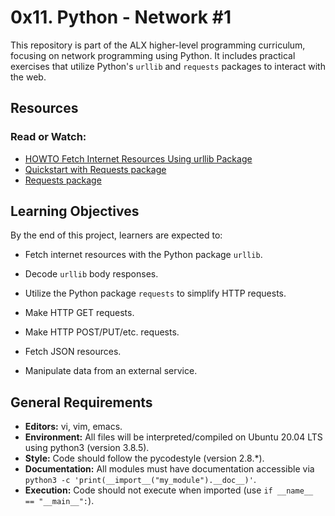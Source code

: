 # 0x11. Python - Network #1

This repository is part of the ALX higher-level programming curriculum, focusing on network programming using Python. It includes practical exercises that utilize Python's `urllib` and `requests` packages to interact with the web.

## Resources

### Read or Watch:
- [HOWTO Fetch Internet Resources Using urllib Package](https://docs.python.org/3/howto/urllib2.html)
- [Quickstart with Requests package](https://requests.readthedocs.io/en/latest/user/quickstart/)
- [Requests package](https://requests.readthedocs.io/en/master/)

## Learning Objectives

By the end of this project, learners are expected to:
- Fetch internet resources with the Python package `urllib`.
- Decode `urllib` body responses.
- Utilize the Python package `requests` to simplify HTTP requests.
- Make HTTP GET requests.

- Make HTTP POST/PUT/etc. requests.
- Fetch JSON resources.
- Manipulate data from an external service.

## General Requirements

- **Editors:** vi, vim, emacs.
- **Environment:** All files will be interpreted/compiled on Ubuntu 20.04 LTS using python3 (version 3.8.5).
- **Style:** Code should follow the pycodestyle (version 2.8.*).
- **Documentation:** All modules must have documentation accessible via `python3 -c 'print(__import__("my_module").__doc__)'`.
- **Execution:** Code should not execute when imported (use `if __name__ == "__main__":`).
